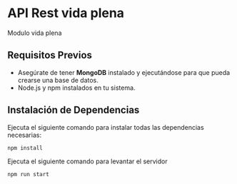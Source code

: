 # API Rest vida plena

Modulo vida plena 

## Requisitos Previos

- Asegúrate de tener **MongoDB** instalado y ejecutándose para que pueda crearse una base de datos.
- Node.js y npm instalados en tu sistema.

## Instalación de Dependencias

Ejecuta el siguiente comando para instalar todas las dependencias necesarias:

```sh
npm install
```

Ejecuta el siguiente comando para levantar el servidor
```sh
npm run start
```
